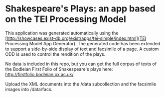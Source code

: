 # Shakespeare's Plays: an app based on the TEI Processing Model

This application was generated automatically using the [http://showcases.exist-db.org/exist/apps/tei-simple/index.html](TEI Processing Model App Generator). The generated code has been extended to support a side-by-side display of text and facsimile of a page. A custom ODD is used to control the rendition of the plays.

No data is included in this repo, but you can get the full corpus of texts of the Bodleian First Folio of Shakespeare's plays here: http://firstfolio.bodleian.ox.ac.uk/.

Upload the XML documents into the /data subcollection and the facsimile images into /data/facs.
